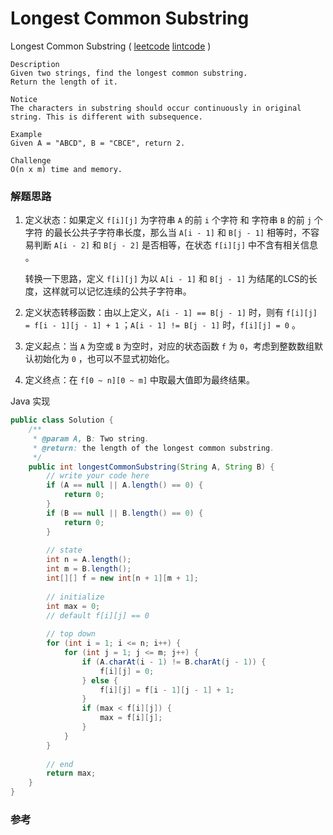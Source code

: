 # Longest Common Substring

Longest Common Substring  ( [leetcode]()  [lintcode](http://www.lintcode.com/en/problem/longest-common-substring/) )

```
Description
Given two strings, find the longest common substring.
Return the length of it.

Notice
The characters in substring should occur continuously in original string. This is different with subsequence.

Example
Given A = "ABCD", B = "CBCE", return 2.

Challenge 
O(n x m) time and memory.
```



### 解题思路

1. 定义状态：如果定义 `f[i][j]` 为字符串 `A` 的前 `i` 个字符 和 字符串 `B` 的前 `j` 个字符 的最长公共子字符串长度，那么当 `A[i - 1]` 和 `B[j - 1]` 相等时，不容易判断 `A[i - 2]` 和 `B[j - 2]` 是否相等，在状态 `f[i][j]` 中不含有相关信息 。

   转换一下思路，定义 `f[i][j]` 为以 `A[i - 1]` 和 `B[j - 1]` 为结尾的LCS的长度，这样就可以记忆连续的公共子字符串。

2. 定义状态转移函数：由以上定义，`A[i - 1] == B[j - 1]` 时，则有 `f[i][j] = f[i - 1][j - 1] + 1` ；`A[i - 1] != B[j - 1]` 时，`f[i][j] = 0` 。

3. 定义起点：当 `A` 为空或 `B` 为空时，对应的状态函数 `f` 为 `0`，考虑到整数数组默认初始化为 `0` ，也可以不显式初始化。

4. 定义终点：在 `f[0 ~ n][0 ~ m]` 中取最大值即为最终结果。

Java 实现

```java
public class Solution {
    /**
     * @param A, B: Two string.
     * @return: the length of the longest common substring.
     */
    public int longestCommonSubstring(String A, String B) {
        // write your code here
        if (A == null || A.length() == 0) {
            return 0;
        }
        if (B == null || B.length() == 0) {
            return 0;
        }
        
        // state
        int n = A.length();
        int m = B.length();
        int[][] f = new int[n + 1][m + 1];
        
        // initialize
        int max = 0;
        // default f[i][j] == 0
        
        // top down
        for (int i = 1; i <= n; i++) {
            for (int j = 1; j <= m; j++) {
                if (A.charAt(i - 1) != B.charAt(j - 1)) {
                    f[i][j] = 0;
                } else {
                    f[i][j] = f[i - 1][j - 1] + 1;
                }
                if (max < f[i][j]) {
                    max = f[i][j];
                }
            }
        }
        
        // end
        return max;
    }
}
```



### 参考





